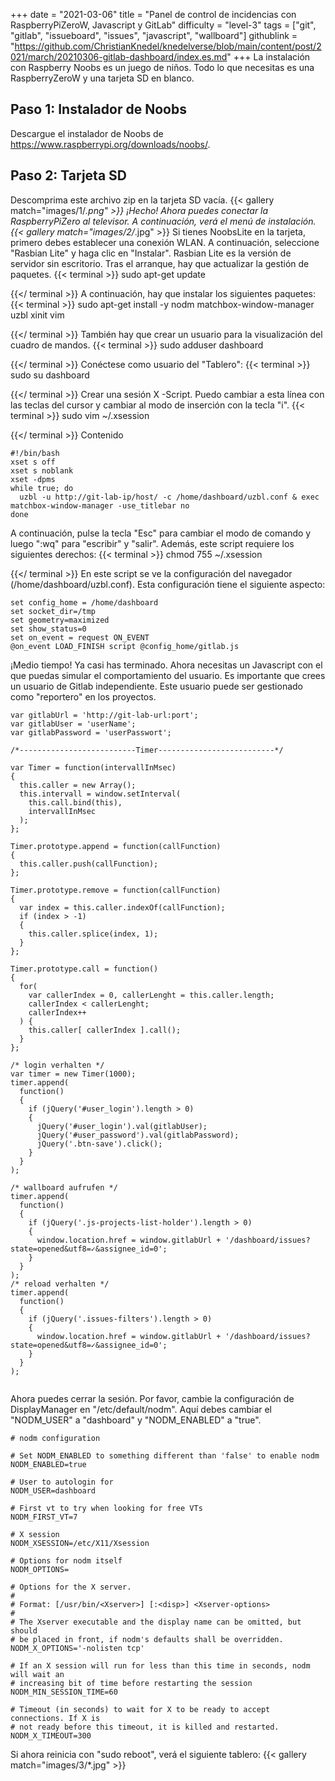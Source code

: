 +++
date = "2021-03-06"
title = "Panel de control de incidencias con RaspberryPiZeroW, Javascript y GitLab"
difficulty = "level-3"
tags = ["git", "gitlab", "issueboard", "issues", "javascript", "wallboard"]
githublink = "https://github.com/ChristianKnedel/knedelverse/blob/main/content/post/2021/march/20210306-gitlab-dashboard/index.es.md"
+++
La instalación con Raspberry Noobs es un juego de niños. Todo lo que necesitas es una RaspberryZeroW y una tarjeta SD en blanco.
## Paso 1: Instalador de Noobs
Descargue el instalador de Noobs de https://www.raspberrypi.org/downloads/noobs/.
## Paso 2: Tarjeta SD
Descomprima este archivo zip en la tarjeta SD vacía.
{{< gallery match="images/1/*.png" >}}
¡Hecho! Ahora puedes conectar la RaspberryPiZero al televisor. A continuación, verá el menú de instalación.
{{< gallery match="images/2/*.jpg" >}}
Si tienes NoobsLite en la tarjeta, primero debes establecer una conexión WLAN. A continuación, seleccione "Rasbian Lite" y haga clic en "Instalar". Rasbian Lite es la versión de servidor sin escritorio. Tras el arranque, hay que actualizar la gestión de paquetes.
{{< terminal >}}
sudo apt-get update

{{</ terminal >}}
A continuación, hay que instalar los siguientes paquetes:
{{< terminal >}}
sudo apt-get install -y nodm matchbox-window-manager uzbl xinit vim

{{</ terminal >}}
También hay que crear un usuario para la visualización del cuadro de mandos.
{{< terminal >}}
sudo adduser dashboard

{{</ terminal >}}
Conéctese como usuario del "Tablero":
{{< terminal >}}
sudo su dashboard

{{</ terminal >}}
Crear una sesión X -Script. Puedo cambiar a esta línea con las teclas del cursor y cambiar al modo de inserción con la tecla "i".
{{< terminal >}}
sudo vim ~/.xsession

{{</ terminal >}}
Contenido
```
#!/bin/bash 
xset s off 
xset s noblank 
xset -dpms 
while true; do 
  uzbl -u http://git-lab-ip/host/ -c /home/dashboard/uzbl.conf & exec matchbox-window-manager -use_titlebar no
done

```
A continuación, pulse la tecla "Esc" para cambiar el modo de comando y luego ":wq" para "escribir" y "salir". Además, este script requiere los siguientes derechos:
{{< terminal >}}
chmod 755 ~/.xsession

{{</ terminal >}}
En este script se ve la configuración del navegador (/home/dashboard/uzbl.conf). Esta configuración tiene el siguiente aspecto:
```
set config_home = /home/dashboard 
set socket_dir=/tmp 
set geometry=maximized 
set show_status=0 
set on_event = request ON_EVENT 
@on_event LOAD_FINISH script @config_home/gitlab.js

```
¡Medio tiempo! Ya casi has terminado. Ahora necesitas un Javascript con el que puedas simular el comportamiento del usuario. Es importante que crees un usuario de Gitlab independiente. Este usuario puede ser gestionado como "reportero" en los proyectos.
```
var gitlabUrl = 'http://git-lab-url:port';
var gitlabUser = 'userName';
var gitlabPassword = 'userPasswort';

/*--------------------------Timer--------------------------*/

var Timer = function(intervallInMsec)
{
  this.caller = new Array();
  this.intervall = window.setInterval(
    this.call.bind(this),
    intervallInMsec
  );
};

Timer.prototype.append = function(callFunction)
{
  this.caller.push(callFunction);
};

Timer.prototype.remove = function(callFunction)
{
  var index = this.caller.indexOf(callFunction);
  if (index > -1) 
  {
    this.caller.splice(index, 1);
  }
};

Timer.prototype.call = function()
{
  for(
    var callerIndex = 0, callerLenght = this.caller.length;
    callerIndex < callerLenght;
    callerIndex++
  ) {
    this.caller[ callerIndex ].call();
  }
};

/* login verhalten */
var timer = new Timer(1000);
timer.append(
  function()
  {
    if (jQuery('#user_login').length > 0)
    {
      jQuery('#user_login').val(gitlabUser);
      jQuery('#user_password').val(gitlabPassword);
      jQuery('.btn-save').click();
    }
  }
);

/* wallboard aufrufen */
timer.append(
  function()
  {
    if (jQuery('.js-projects-list-holder').length > 0)
    {
      window.location.href = window.gitlabUrl + '/dashboard/issues?state=opened&utf8=✓&assignee_id=0';
    }
  }
);
/* reload verhalten */
timer.append(
  function()
  {
    if (jQuery('.issues-filters').length > 0)
    {
      window.location.href = window.gitlabUrl + '/dashboard/issues?state=opened&utf8=✓&assignee_id=0';
    }
  }
);


```
Ahora puedes cerrar la sesión. Por favor, cambie la configuración de DisplayManager en "/etc/default/nodm". Aquí debes cambiar el "NODM_USER" a "dashboard" y "NODM_ENABLED" a "true".
```
# nodm configuration

# Set NODM_ENABLED to something different than 'false' to enable nodm
NODM_ENABLED=true

# User to autologin for
NODM_USER=dashboard

# First vt to try when looking for free VTs
NODM_FIRST_VT=7

# X session
NODM_XSESSION=/etc/X11/Xsession

# Options for nodm itself
NODM_OPTIONS=

# Options for the X server.
#
# Format: [/usr/bin/<Xserver>] [:<disp>] <Xserver-options>
#
# The Xserver executable and the display name can be omitted, but should
# be placed in front, if nodm's defaults shall be overridden.
NODM_X_OPTIONS='-nolisten tcp'

# If an X session will run for less than this time in seconds, nodm will wait an
# increasing bit of time before restarting the session
NODM_MIN_SESSION_TIME=60

# Timeout (in seconds) to wait for X to be ready to accept connections. If X is
# not ready before this timeout, it is killed and restarted.
NODM_X_TIMEOUT=300

```
Si ahora reinicia con "sudo reboot", verá el siguiente tablero:
{{< gallery match="images/3/*.jpg" >}}